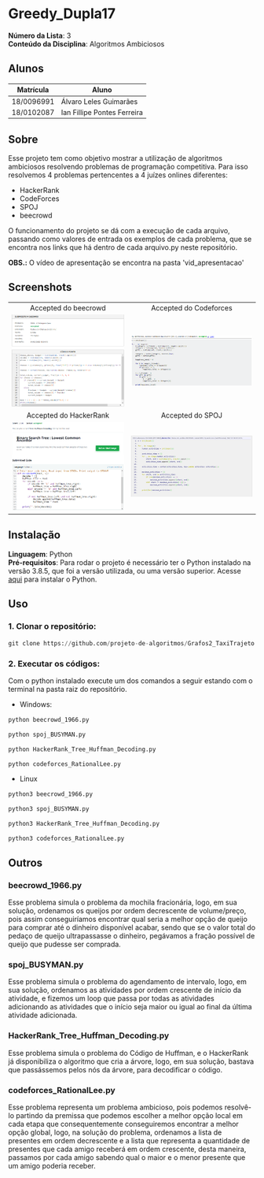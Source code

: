 # Greedy_Dupla17

**Número da Lista**: 3<br>
**Conteúdo da Disciplina**: Algoritmos Ambiciosos<br>

## Alunos
|Matrícula | Aluno |
| -- | -- |
| 18/0096991  |  Álvaro Leles Guimarães |
| 18/0102087  |  Ian Fillipe Pontes Ferreira |

## Sobre 
<!-- Descreva os objetivos do seu projeto e como ele funciona. -->

Esse projeto tem como objetivo mostrar a utilização de algoritmos ambiciosos resolvendo problemas de programação competitiva. Para isso resolvemos 4 problemas pertencentes a 4 juízes onlines diferentes:

- HackerRank
- CodeForces
- SPOJ
- beecrowd

O funcionamento do projeto se dá com a execução de cada arquivo, passando como valores de entrada os exemplos de cada problema, que se encontra nos links que há dentro de cada arquivo.py neste repositório. 

**OBS.:** O vídeo de apresentação se encontra na pasta 'vid_apresentacao'

## Screenshots

| | |
:---------: | :------: |
| Accepted do beecrowd | Accepted do Codeforces |
| ![imagem](img/beecrowd.PNG) | ![imagem2](img/Codeforces.PNG) |
| Accepted do HackerRank | Accepted do SPOJ |
| ![imagem](img/HackerRank.PNG) | ![imagem](img/SPOJ.PNG) |


## Instalação 
**Linguagem**: Python<br>
**Pré-requisitos**: Para rodar o projeto é necessário ter o Python instalado na versão 3.8.5, que foi a versão utilizada, ou uma versão superior. Acesse <a href="https://www.python.org" target="_blank">aqui</a> para instalar o Python.

## Uso 

### **1. Clonar o repositório:**

```python
git clone https://github.com/projeto-de-algoritmos/Grafos2_TaxiTrajeto.git
```

### **2. Executar os códigos:**

Com o python instalado execute um dos comandos a seguir estando com o terminal na pasta raiz do repositório.

- Windows:

```
python beecrowd_1966.py
```

```
python spoj_BUSYMAN.py
```

```
python HackerRank_Tree_Huffman_Decoding.py
```

```
python codeforces_RationalLee.py
```

- Linux

```
python3 beecrowd_1966.py
```

```
python3 spoj_BUSYMAN.py
```

```
python3 HackerRank_Tree_Huffman_Decoding.py
```

```
python3 codeforces_RationalLee.py
```

## Outros 

### beecrowd_1966.py

Esse problema simula o problema da mochila fracionária, logo, em sua solução, ordenamos os queijos por ordem decrescente de volume/preço, pois assim conseguiríamos encontrar qual seria a melhor opção de queijo para comprar até o dinheiro disponível acabar, sendo que se o valor total do pedaço de queijo ultrapassasse o dinheiro, pegávamos a fração possível de queijo que pudesse ser comprada.

### spoj_BUSYMAN.py

Esse problema simula o problema do agendamento de intervalo, logo, em sua solução, ordenamos as atividades por ordem crescente de início da atividade, e fizemos um loop que passa por todas as atividades adicionando as atividades que o início seja maior ou igual ao final da última atividade adicionada.

### HackerRank_Tree_Huffman_Decoding.py

Esse problema simula o problema do Código de Huffman, e o HackerRank já disponibiliza o algoritmo que cria a árvore, logo, em sua solução, bastava que passássemos pelos nós da árvore, para decodificar o código.

### codeforces_RationalLee.py

Esse problema representa um problema ambicioso, pois podemos resolvê-lo partindo da premissa que podemos escolher a melhor opção local em cada etapa que consequentemente conseguiremos encontrar a melhor opção global, logo, na solução do problema, ordenamos a lista de presentes em ordem decrescente e a lista que representa a quantidade de presentes que cada amigo receberá em ordem crescente, desta maneira, passamos por cada amigo sabendo qual o maior e o menor presente que um amigo poderia receber.

